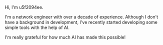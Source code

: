 Hi, I'm u5f2094ee. 

I'm a network engineer with over a decade of experience. Although I don't have a background in development, I've recently started developing some simple tools with the help of AI. 

I'm really grateful for how much AI has made this possible!

<!---
u5f2094ee/u5f2094ee is a ✨ special ✨ repository because its `README.md` (this file) appears on your GitHub profile.
You can click the Preview link to take a look at your changes.
--->
